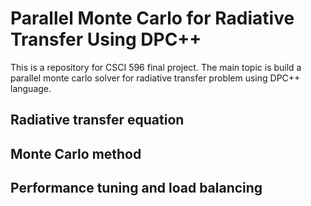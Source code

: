 # Parallel Monte Carlo for Radiative Transfer Using DPC++ 
This is a repository for CSCI 596 final project. The main topic is build a parallel monte carlo solver for radiative transfer problem using DPC++ language.

## Radiative transfer equation

## Monte Carlo method

## Performance tuning and load balancing
